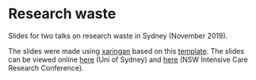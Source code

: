 # Research waste

Slides for two talks on research waste in Sydney (November 2019).

The slides were made using [xaringan](https://github.com/yihui/xaringan) based on this [template](https://github.com/tcgriffith/xaringan_gh). The slides can be viewed online [here](https://agbarnett.github.io/talks/waste/usydney) (Uni of Sydney) and [here](https://agbarnett.github.io/talks/waste/intensivist) (NSW Intensive Care Research Conference).
